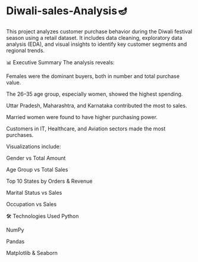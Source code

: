 # Diwali-sales-Analysis🪔

This project analyzes customer purchase behavior during the Diwali festival season using a retail dataset. It includes data cleaning, exploratory data analysis (EDA), and visual insights to identify key customer segments and regional trends.

📊 Executive Summary
The analysis reveals:

Females were the dominant buyers, both in number and total purchase value.

The 26–35 age group, especially women, showed the highest spending.

Uttar Pradesh, Maharashtra, and Karnataka contributed the most to sales.

Married women were found to have higher purchasing power.

Customers in IT, Healthcare, and Aviation sectors made the most purchases.

Visualizations include:

Gender vs Total Amount

Age Group vs Total Sales

Top 10 States by Orders & Revenue

Marital Status vs Sales

Occupation vs Sales

🛠 Technologies Used
Python

NumPy

Pandas

Matplotlib & Seaborn
